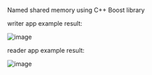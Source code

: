 Named shared memory using C++ Boost library

writer app example result:

![image](https://user-images.githubusercontent.com/54486484/129709516-a1a6ee86-7313-450c-b282-653faeaff341.png)

reader app example result:

![image](https://user-images.githubusercontent.com/54486484/129709626-229ebbb3-f9a6-41d7-a704-654c2828e83a.png)
